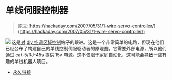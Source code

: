 # 单线伺服控制器

> 原文:[https://hackaday.com/2007/05/31/1-wire-servo-controller/](https://hackaday.com/2007/05/31/1-wire-servo-controller/)

![](../Images/f4be192fff972328fc4162cb1253047c.png)
这是[对](http://diy-zoning.sourceforge.net/Development/schematics.html) [diy 空调区域控制](http://www.hackaday.com/2007/04/27/diy-a-c-zone-controls/)帖子的跟进。这是一个非常简单的电路，但现在他们已经公布了构建自己的单线控制伺服驱动器的原理图。它需要外部电源，所以他们通过 cat-5/RJ-45s 提供 15v 电源。这不仅限于家庭自动化，这可能会导致一些有趣的单线机器人项目。

*   [永久链接](http://diy-zoning.sourceforge.net/Development/schematics.html)